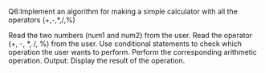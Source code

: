 Q6:Implement an algorithm for making a simple calculator with all the operators (+,-,*,/,%)

Read the two numbers (num1 and num2) from the user.
Read the operator (+, -, *, /, %) from the user.
Use conditional statements to check which operation the user wants to perform.
Perform the corresponding arithmetic operation.
Output:
Display the result of the operation.
